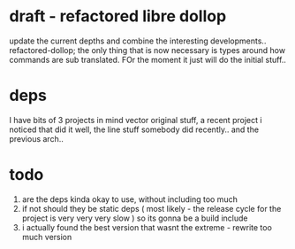 # draft - refactored libre dollop 
update the current depths and combine the interesting developments.. refactored-dollop; the only thing that is now necessary is types around how commands are sub translated. FOr the moment it just will do the initial stuff.. 

# deps
I have bits of 3 projects in mind vector original stuff, a recent project i noticed that did it well, the line stuff somebody did recently.. and the previous arch.. 

# todo
1. are the deps kinda okay to use, without including too much
2. if not should they be static deps ( most likely - the release cycle for the project is very very very slow ) so its gonna be a build include
3. i actually found the best version that wasnt the extreme - rewrite too much version
